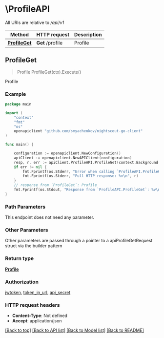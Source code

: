 # \ProfileAPI

All URIs are relative to */api/v1*

Method | HTTP request | Description
------------- | ------------- | -------------
[**ProfileGet**](ProfileAPI.md#ProfileGet) | **Get** /profile | Profile



## ProfileGet

> Profile ProfileGet(ctx).Execute()

Profile



### Example

```go
package main

import (
	"context"
	"fmt"
	"os"
	openapiclient "github.com/smyachenkov/nightscout-go-client"
)

func main() {

	configuration := openapiclient.NewConfiguration()
	apiClient := openapiclient.NewAPIClient(configuration)
	resp, r, err := apiClient.ProfileAPI.ProfileGet(context.Background()).Execute()
	if err != nil {
		fmt.Fprintf(os.Stderr, "Error when calling `ProfileAPI.ProfileGet``: %v\n", err)
		fmt.Fprintf(os.Stderr, "Full HTTP response: %v\n", r)
	}
	// response from `ProfileGet`: Profile
	fmt.Fprintf(os.Stdout, "Response from `ProfileAPI.ProfileGet`: %v\n", resp)
}
```

### Path Parameters

This endpoint does not need any parameter.

### Other Parameters

Other parameters are passed through a pointer to a apiProfileGetRequest struct via the builder pattern


### Return type

[**Profile**](Profile.md)

### Authorization

[jwtoken](../README.md#jwtoken), [token_in_url](../README.md#token_in_url), [api_secret](../README.md#api_secret)

### HTTP request headers

- **Content-Type**: Not defined
- **Accept**: application/json

[[Back to top]](#) [[Back to API list]](../README.md#documentation-for-api-endpoints)
[[Back to Model list]](../README.md#documentation-for-models)
[[Back to README]](../README.md)

